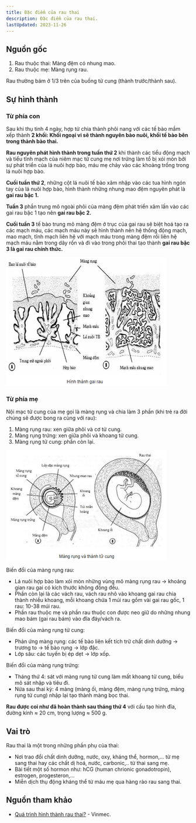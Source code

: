 ```yaml
---
title: Đặc điểm của rau thai
description: Đặc điểm của rau thai.
lastUpdated: 2023-11-26
---
```


## Nguồn gốc

1. Rau thuộc thai: Màng đệm có nhung mao.
2. Rau thuộc mẹ: Màng rụng rau.

Rau thường bám ở 1/3 trên của buồng tử cung (thành trước/thành sau).

## Sự hình thành

### Từ phía con

Sau khi thụ tinh 4 ngày, hợp tử chia thành phôi nang với các tế bào mầm xếp thành **2 khối: Khối ngoại vi sẽ thành nguyên bào nuôi, khối tế bào bên trong thành bào thai.**

**Rau nguyên phát hình thành trong tuần thứ 2** khi thành các tiểu động mạch và tiểu tĩnh mạch của niêm mạc tử cung mẹ nơi trứng làm tổ bị xói mòn bởi sự phát triển của lá nuôi hợp bào, máu mẹ chảy vào các khoảng trống trong lá nuôi hợp bào.

**Cuối tuần thứ 2**, những cột lá nuôi tế bào xâm nhập vào các tua hình ngón tay của lá nuôi hợp bào, hình thành những nhung mao đệm nguyên phát là **gai rau bậc 1.**

**Tuần 3** phần trung mô ngoài phôi của màng đệm phát triển xâm lấn vào các gai rau bậc 1 tạo nên **gai rau bậc 2.**

**Cuối tuần 3** tế bào trung mô màng đệm ở trục của gai rau sẽ biệt hoá tạo ra các mạch máu, các mạch máu này sẽ hình thành nên hệ thống động mạch, mao mạch, tĩnh mạch liên hệ với mạch máu trong màng đệm rồi liên hệ mạch máu nằm trong dây rốn và đi vào trong phôi thai tạo thành **gai rau bậc 3 là gai rau chính thức.**

![Hình thành rau thai](../../../assets/benh-hoc-san-khoa/dac-diem-rau-thai/hinh-thanh-rau-thai.png)

### Từ phía mẹ

Nội mạc tử cung của mẹ gọi là màng rụng và chia làm 3 phần (khi trẻ ra đời chúng sẽ được bong ra cùng với rau):

1. Màng rụng rau: xen giữa phôi và cơ tử cung.
2. Màng rụng trứng: xen giữa phôi và khoang tử cung.
3. Màng rụng tử cung: phần còn lại.

![Màng rụng và thành tử cung](../../../assets/benh-hoc-san-khoa/dac-diem-rau-thai/mang-rung-va-thanh-tu-cung.png)

Biến đổi của màng rụng rau:

- Lá nuôi hợp bào làm xói mòn những vùng mô màng rụng rau &rarr; khoảng gian rau gai có kích thước không đồng đều.
- Phần còn lại là các vách rau, vách rau nhô vào khoang gai rau chia thành nhiều khoang, mỗi khoang chứa 1 múi rau gồm vài gai rau gốc, 1 rau: 10-38 múi rau.
- Phần rau thuộc mẹ và phần rau thuộc con được neo giữ do những nhung mao bám (gai rau bám) vào đĩa đáy/vách ra.

Biến đổi của màng rụng tử cung:

- Phản ứng màng rụng: các tế bào liên kết tích trữ chất dinh dưỡng &rarr; trương to &rarr; tế bào rụng &rarr; lớp đặc.
- Lớp sâu: các tuyến bị ép dẹt &rarr; lớp xốp.

Biến đổi của màng rụng trứng:

- Tháng thứ 4: sát với màng rụng tử cung làm mất khoang tử cung, biểu mô sát nhập và tiêu đi.
- Nửa sau thai kỳ: 4 màng (màng ối, màng đệm, màng rụng trứng, màng rụng tử cung) nhập lại tạo thành màng bọc thai.

**Rau được coi như đã hoàn thành sau tháng thứ 4** với cấu tạo hình đĩa, đường kính ≈ 20 cm, trọng lượng ≈ 500 g.

## Vai trò

Rau thai là một trong những phần phụ của thai:

- Nơi trao đổi chất dinh dưỡng, nước, oxy, kháng thể, hormon,... từ mẹ sang thai hay các chất dị hoá, nước, carbonic,.. từ thai sang mẹ.
- Bài tiết một số hormon như: hCG (human chrionic gonadotropin), estrogen, progesteron,...
- Miễn dịch thụ động kháng thể từ máu mẹ qua hàng rào rau sang thai.

## Nguồn tham khảo

- [Quá trình hình thành rau thai?](https://www.vinmec.com/vi/bai-viet/qua-trinh-hinh-thanh-rau-thai) - Vinmec.
